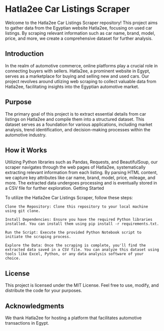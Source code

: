 # Hatla2ee Car Listings Scraper

Welcome to the Hatla2ee Car Listings Scraper repository! This project aims to gather data from the Egyptian website Hatla2ee, focusing on used car listings. By scraping relevant information such as car name, brand, model, price, and more, we create a comprehensive dataset for further analysis.
## Introduction

In the realm of automotive commerce, online platforms play a crucial role in connecting buyers with sellers. Hatla2ee, a prominent website in Egypt, serves as a marketplace for buying and selling new and used cars. Our project revolves around utlizing web scraping to collect valuable data from Hatla2ee, facilitating insights into the Egyptian automotive market.
## Purpose

The primary goal of this project is to extract essential details from car listings on Hatla2ee and compile them into a structured dataset. This dataset serves as a foundation for various applications, including market analysis, trend identification, and decision-making processes within the automotive industry.
## How it Works

Utilizing Python libraries such as Pandas, Requests, and BeautifulSoup, our scraper navigates through the web pages of Hatla2ee, systematically extracting relevant information from each listing. By parsing HTML content, we capture key attributes like car name, brand, model, price, mileage, and more. The extracted data undergoes processing and is eventually stored in a CSV file for further exploration.
Getting Started

To utilize the Hatla2ee Car Listings Scraper, follow these steps:

    Clone the Repository: Clone this repository to your local machine using git clone.

    Install Dependencies: Ensure you have the required Python libraries installed. You can install them using pip install -r requirements.txt.

    Run the Script: Execute the provided Python Notebook script to initiate the scraping process.

    Explore the Data: Once the scraping is complete, you'll find the extracted data saved in a CSV file. You can analyze this dataset using tools like Excel, Python, or any data analysis software of your choice.


## License

This project is licensed under the MIT License. Feel free to use, modify, and distribute the code for your purposes.
## Acknowledgments
We thank Hatla2ee for hosting a platform that facilitates automotive transactions in Egypt.
